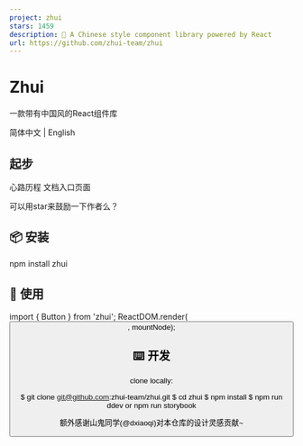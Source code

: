 ```yaml
---
project: zhui
stars: 1459
description: 🚀 A Chinese style component library powered by React 
url: https://github.com/zhui-team/zhui
---
```


Zhui
====

一款带有中国风的React组件库

简体中文 | English

起步
--

心路历程 文档入口页面

可以用star来鼓励一下作者么？

📦 安装
-----

npm install zhui

🔨 使用
-----

import { Button } from 'zhui';
ReactDOM.render(<Button />, mountNode);

⌨️ 开发
-----

clone locally:

$ git clone git@github.com:zhui-team/zhui.git
$ cd zhui
$ npm install
$ npm run ddev or npm run storybook

额外感谢山鬼同学(@dxiaoqi)对本仓库的设计灵感贡献~
